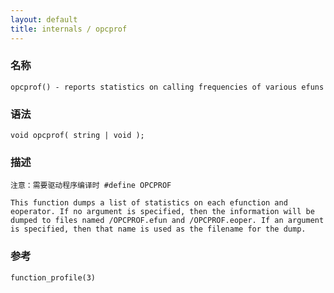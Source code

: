 ```yaml
---
layout: default
title: internals / opcprof
---
```


### 名称

    opcprof() - reports statistics on calling frequencies of various efuns

### 语法

    void opcprof( string | void );

### 描述

    注意：需要驱动程序编译时 #define OPCPROF

    This function dumps a list of statistics on each efunction and eoperator. If no argument is specified, then the information will be dumped to files named /OPCPROF.efun and /OPCPROF.eoper. If an argument is specified, then that name is used as the filename for the dump.

### 参考

    function_profile(3)
